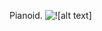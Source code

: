 Pianoid.
![![alt text]]( https://github.com/Yerofeev/Pianoid-Python-Arkanoid/blob/master/pics/pianoid_1.gif)
